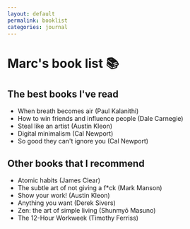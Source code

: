 ```yaml
---
layout: default
permalink: booklist
categories: journal
---
```


# Marc's book list 📚

## The best books I've read

- When breath becomes air (Paul Kalanithi)
- How to win friends and influence people (Dale Carnegie)
- Steal like an artist (Austin Kleon)
- Digital minimalism (Cal Newport)
- So good they can't ignore you (Cal Newport)

## Other books that I recommend

- Atomic habits (James Clear)
- The subtle art of not giving a f\*ck (Mark Manson)
- Show your work! (Austin Kleon)
- Anything you want (Derek Sivers)
- Zen: the art of simple living (Shunmyō Masuno)
- The 12-Hour Workweek (Timothy Ferriss)
